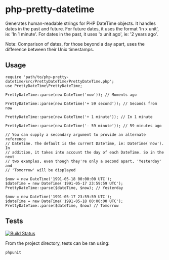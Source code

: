 php-pretty-datetime
===================

Generates human-readable strings for PHP DateTime objects. It handles dates in the past and future. For future dates, it uses the format 'In x unit', ie: 'In 1 minute'. For dates in the past, it uses 'x unit ago', ie: '2 years ago'.

Note: Comparison of dates, for those beyond a day apart, uses the difference between their Unix timestamps.

Usage
-----

    require 'path/to/php-pretty-datetime/src/PrettyDateTime/PrettyDateTime.php';
    use PrettyDateTime\PrettyDateTime;

    PrettyDateTime::parse(new DateTime('now')); // Moments ago

    PrettyDateTime::parse(new DateTime('+ 59 second')); // Seconds from now

    PrettyDateTime::parse(new DateTime('+ 1 minute')); // In 1 minute

    PrettyDateTime::parse(new DateTime('- 59 minute')); // 59 minutes ago

    // You can supply a secondary argument to provide an alternate reference
    // DateTime. The default is the current DateTime, ie: DateTime('now'). In
    // addition, it takes into account the day of each DateTime. So in the next
    // two examples, even though they're only a second apart, 'Yesterday' and
    // 'Tomorrow' will be displayed

    $now = new DateTime('1991-05-18 00:00:00 UTC');
    $dateTime = new DateTime('1991-05-17 23:59:59 UTC');
    PrettyDateTime::parse($dateTime, $now); // Yesterday

    $now = new DateTime('1991-05-17 23:59:59 UTC');
    $dateTime = new DateTime('1991-05-18 00:00:00 UTC');
    PrettyDateTime::parse($dateTime, $now) // Tomorrow

Tests
-----

[![Build Status](https://travis-ci.org/danielstjules/php-pretty-datetime.png)](https://travis-ci.org/danielstjules/php-pretty-datetime)

From the project directory, tests can be ran using:

    phpunit
